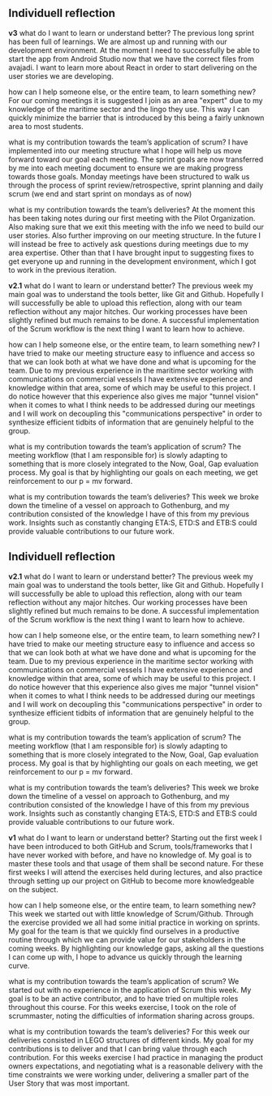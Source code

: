## Individuell reflection

**v3**
what do I want to learn or understand better?
The previous long sprint has been full of learnings. We are almost up and running with our development environment. At the moment I need to successfully be
able to start the app from Android Studio now that we have the correct files from avajadi. I want to learn more about React in order to start delivering on
the user stories we are developing.

how can I help someone else, or the entire team, to learn something new?
For our coming meetings it is suggested I join as an area "expert" due to my knowledge of the maritime sector and the lingo they use. This way I can quickly
minimize the barrier that is introduced by this being a fairly unknown area to most students.


what is my contribution towards the team’s application of scrum?
I have implemented into our meeting structure what I hope will help us move forward toward our goal each meeting. The sprint goals are now transferred
by me into each meeting document to ensure we are making progress towards those goals.
Monday meetings have been structured to walk us through the process of sprint review/retrospective, sprint planning and daily scrum (we end and start sprint
on mondays as of now)

what is my contribution towards the team’s deliveries?
At the moment this has been taking notes during our first meeting with the Pilot Organization. Also making sure that we exit this meeting with the info we need
to build our user stories. Also further improving on our meeting structure.
In the future I will instead be free to actively ask questions during meetings due to my area expertise. Other than that I have brought input to suggesting
fixes to get everyone up and running in the development environment, which I got to work in the previous iteration.


**v2.1**
what do I want to learn or understand better?
The previous week my main goal was to understand the tools better, like Git and Github. Hopefully I will successfully be able to upload this reflection, along with our team reflection without any major hitches.
Our working processes have been slightly refined but much remains to be done. A successful implementation of the Scrum workflow is the next thing I want to learn how to achieve.

how can I help someone else, or the entire team, to learn something new?
I have tried to make our meeting structure easy to influence and access so that we can look both at what we have done and what is upcoming for the team.
Due to my previous experience in the maritime sector working with communications on commercial vessels I have extensive experience and knowledge within that area, some of which may be useful to this project.
I do notice however that this experience also gives me major "tunnel vision" when it comes to what I think needs to be addressed during our meetings and I will work on decoupling this "communications perspective" in order to synthesize efficient tidbits of information that are genuinely helpful to the group.


what is my contribution towards the team’s application of scrum?
The meeting workflow (that I am responsible for) is slowly adapting to something that is more closely integrated to the Now, Goal, Gap evaluation process.
My goal is that by highlighting our goals on each meeting, we get reinforcement to our p = mv forward.


what is my contribution towards the team’s deliveries?
This week we broke down the timeline of a vessel on approach to Gothenburg, and my contribution consisted of the knowledge I have of this from my previous work.
Insights such as constantly changing ETA:S, ETD:S and ETB:S could provide valuable contributions to our future work.


## Individuell reflection

**v2.1**
what do I want to learn or understand better?
The previous week my main goal was to understand the tools better, like Git and Github. Hopefully I will successfully be able to upload this reflection, along with our team reflection without any major hitches.
Our working processes have been slightly refined but much remains to be done. A successful implementation of the Scrum workflow is the next thing I want to learn how to achieve.

how can I help someone else, or the entire team, to learn something new?
I have tried to make our meeting structure easy to influence and access so that we can look both at what we have done and what is upcoming for the team.
Due to my previous experience in the maritime sector working with communications on commercial vessels I have extensive experience and knowledge within that area, some of which may be useful to this project.
I do notice however that this experience also gives me major "tunnel vision" when it comes to what I think needs to be addressed during our meetings and I will work on decoupling this "communications perspective" in order to synthesize efficient tidbits of information that are genuinely helpful to the group.


what is my contribution towards the team’s application of scrum?
The meeting workflow (that I am responsible for) is slowly adapting to something that is more closely integrated to the Now, Goal, Gap evaluation process.
My goal is that by highlighting our goals on each meeting, we get reinforcement to our p = mv forward.


what is my contribution towards the team’s deliveries?
This week we broke down the timeline of a vessel on approach to Gothenburg, and my contribution consisted of the knowledge I have of this from my previous work.
Insights such as constantly changing ETA:S, ETD:S and ETB:S could provide valuable contributions to our future work.

**v1**
what do I want to learn or understand better?
Starting out the first week I have been introduced to both GitHub and Scrum, tools/frameworks that I have never worked with before, and have no knowledge of.
My goal is to master these tools and that usage of them shall be second nature.
For these first weeks I will attend the exercises held during lectures, and also practice through setting up our project on GitHub to become more knowledgeable on the subject.

how can I help someone else, or the entire team, to learn something new?
This week we started out with little knowledge of Scrum/Github. Through the exercise provided we all had some initial practice in working on sprints.
My goal for the team is that we quickly find ourselves in a productive routine through which we can provide value for our stakeholders in the coming weeks.
By highlighting our knowledge gaps, asking all the questions I can come up with, I hope to advance us quickly through the learning curve.

what is my contribution towards the team’s application of scrum?
We started out with no experience in the application of Scrum this week.
My goal is to be an active contributor, and to have tried on multiple roles throughout this course.
For this weeks exercise, I took on the role of scrummaster, noting the difficulties of information sharing across groups.

what is my contribution towards the team’s deliveries?
For this week our deliveries consisted in LEGO structures of different kinds.
My goal for my contributions is to deliver and that I can bring value through each contribution.
For this weeks exercise I had practice in managing the product owners expectations, and negotiating what is a reasonable delivery with the time constraints we were working under, delivering a smaller part of the User Story that was most important.


